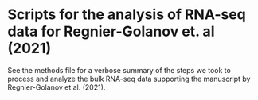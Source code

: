 # Scripts for the analysis of RNA-seq data for Regnier-Golanov et. al (2021)

See the methods file for a verbose summary of the steps we took to process and analyze the bulk RNA-seq data supporting the manuscript by Regnier-Golanov et al. (2021).
